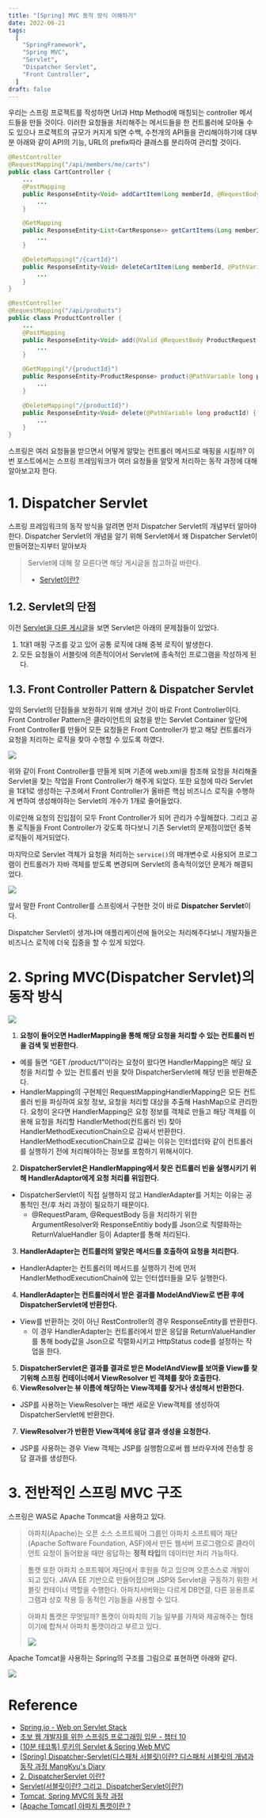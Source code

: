 ```yaml
---
title: "[Spring] MVC 동작 방식 이해하기"
date: 2022-06-21
tags:
  [
    "SpringFramework",
    "Spring MVC",
    "Servlet",
    "Dispatcher Servlet",
    "Front Controller",
  ]
draft: false
---
```


우리는 스프링 프로젝트를 작성하면 Url과 Http Method에 매칭되는 controller 메서드들을 만들 것이다. 이러한 요청들을 처리해주는 메서드들을 한 컨트롤러에 모아둘 수도 있으나 프로젝트의 규모가 커지게 되면 수백, 수천개의 API들을 관리해야하기에 대부분 아래와 같이 API의 기능, URL의 prefix따라 클래스를 분리하여 관리할 것이다.

```java
@RestController
@RequestMapping("/api/members/me/carts")
public class CartController {
    ...
    @PostMapping
    public ResponseEntity<Void> addCartItem(Long memberId, @RequestBody AddCartRequest request) {
        ...
    }

    @GetMapping
    public ResponseEntity<List<CartResponse>> getCartItems(Long memberId) {
        ...
    }

    @DeleteMapping("/{cartId}")
    public ResponseEntity<Void> deleteCartItem(Long memberId, @PathVariable Long cartId) {
        ...
    }
}

@RestController
@RequestMapping("/api/products")
public class ProductController {
    ...
    @PostMapping
    public ResponseEntity<Void> add(@Valid @RequestBody ProductRequest request) {
        ...
    }

    @GetMapping("/{productId}")
    public ResponseEntity<ProductResponse> product(@PathVariable long productId) {
        ...
    }

    @DeleteMapping("/{productId}")
    public ResponseEntity<Void> delete(@PathVariable long productId) {
        ...
    }
}

```

스프링은 여러 요청들을 받으면서 어떻게 알맞는 컨트롤러 메서드로 매핑을 시킬까? 이번 포스트에서는 스프링 프레임워크가 여러 요청들을 알맞게 처리하는 동작 과정에 대해 알아보고자 한다.

# 1. Dispatcher Servlet

스프링 프레임워크의 동작 방식을 알려면 먼저 Dispatcher Servlet의 개념부터 알아야 한다. Dispatcher Servlet의 개념을 알기 위해 Servlet에서 왜 Dispatcher Servlet이 만들어졌는지부터 알아보자

> Servlet에 대해 잘 모른다면 해당 게시글을 참고하길 바란다.
>
> - [Servlet이란?](https://seongwon.dev/Spring/20220620-Servlet%EC%9D%B4%EB%9E%80/)

## 1.2. Servlet의 단점

이전 [Servlet을 다룬 게시글](https://seongwon.dev/Spring/20220620-Servlet%EC%9D%B4%EB%9E%80/)을 보면 Servlet은 아래의 문제점들이 있었다.

1. 1대1 매핑 구조를 갖고 있어 공통 로직에 대해 중복 로직이 발생한다.
2. 모든 요청들이 서블릿에 의존적이어서 Servlet에 종속적인 프로그램을 작성하게 된다.

## 1.3. Front Controller Pattern & Dispatcher Servlet

앞의 Servlet의 단점들을 보완하기 위해 생겨난 것이 바로 Front Controller이다. Front Controller Pattern은 클라이언트의 요청을 받는 Servlet Container 앞단에 Front Controller를 만들어 모든 요청들은 Front Controller가 받고 해당 컨트롤러가 요청을 처리하는 로직을 찾아 수행할 수 있도록 하였다.

![](image/20220621_스프링_MVC_동작방식/frontController.png)

위와 같이 Front Controller를 만들게 되며 기존에 web.xml을 참조해 요청을 처리해줄 Servlet을 찾는 작업을 Front Controller가 해주게 되었다. 또한 요청에 따라 Servlet을 1대1로 생성하는 구조에서 Front Controller가 올바른 핵심 비즈니스 로직을 수행하게 변하여 생성해야하는 Servlet의 개수가 1개로 줄어들었다.

이로인해 요청의 진입점이 모두 Front Controller가 되어 관리가 수월해졌다. 그리고 공통 로직들을 Front Controller가 갖도록 하다보니 기존 Servlet의 문제점이었던 중복 로직들이 제거되었다.

마지막으로 Servlet 객체가 요청을 처리하는 `service()`의 매개변수로 사용되어 프로그램이 컨트롤러가 자바 객체를 받도록 변경되며 Servlet의 종속적이었던 문제가 해결되었다.

![](image/20220621_스프링_MVC_동작방식/frontControllerServletDependency.png)

앞서 말한 Front Controller를 스프링에서 구현한 것이 바로 **Dispatcher Servlet**이다.

Dispatcher Servlet이 생겨나며 애플리케이션에 들어오는 처리해주다보니 개발자들은 비즈니스 로직에 더욱 집중을 할 수 있게 되었다.

# 2. Spring MVC(Dispatcher Servlet)의 동작 방식

![](image/20220621_스프링_MVC_동작방식/dispatcherServlet.png)

1. **요청이 들어오면 HadlerMapping을 통해 해당 요청을 처리할 수 있는 컨트롤러 빈을 검색 및 반환한다.**

- 예를 들면 “GET /product/1”이라는 요청이 왔다면 HandlerMapping은 해당 요청을 처리할 수 있는 컨트롤러 빈을 찾아 DispatcherServlet에 해당 빈을 반환해준다.
- HandlerMapping의 구현체인 RequestMappingHandlerMapping은 모든 컨트롤러 빈을 파싱하여 요청 정보, 요청을 처리할 대상을 추출해 HashMap으로 관리한다. 요청이 온다면 HandlerMapping은 요청 정보를 객체로 만들고 해당 객체를 이용해 요청을 처리할 HandlerMethod(컨트롤러 빈) 찾아 HandlerMethodExecutionChain으로 감싸서 반환한다. HandlerMethodExecutionChain으로 감싸는 이유는 인터셉터와 같이 컨트롤러를 실행하기 전에 처리해야하는 정보를 포함하기 위해서이다.

2. **DispatcherServlet은 HandlerMapping에서 찾은 컨트롤러 빈을 실행시키기 위해 HandlerAdaptor에게 요청 처리를 위임한다.**

- DispatcherServlet이 직접 실행하지 않고 HandlerAdapter를 거치는 이유는 공통적인 전/후 처리 과정이 필요하기 때문이다.
  - @RequestParam, @RequestBody 등을 처리하기 위한 ArgumentResolver와 ResponseEntitiy body를 Json으로 직렬화하는 ReturnValueHandler 등이 Adapter를 통해 처리된다.

3. **HandlerAdapter는 컨트롤러의 알맞은 메서드를 호출하여 요청을 처리한다.**

- HandlerAdapter는 컨트롤러의 메서드를 실행하기 전에 먼저 HandlerMethodExecutionChain에 있는 인터셉터들을 모두 실행한다.

4. **HandlerAdapter는 컨트롤러에서 받은 결과를 ModelAndView로 변환 후에 DispatcherServlet에 반환한다.**

- View를 반환하는 것이 아닌 RestController의 경우 ResponseEntity를 반환한다.
  - 이 경우 HandlerAdapter는 컨트롤러에서 받은 응답을 ReturnValueHandler를 통해 body값을 Json으로 직렬화시키고 HttpStatus code를 설정하는 작업을 한다.

5. **DispatcherServlet은 결과를 결과로 받은 ModelAndView를 보여줄 View를 찾기위해 스프링 컨테이너에서 ViewResolver 빈 객체를 찾아 호출한다.**
6. **ViewResolver는 뷰 이름에 해당하는 View객체를 찾거나 생성해서 반환한다.**

- JSP를 사용하는 ViewResolver는 매번 새로운 View객체를 생성하여 DispatcherServlet에 반환한다.

7. **ViewResolver가 반환한 View객체에 응답 결과 생성을 요청한다.**

- JSP를 사용하는 경우 View 객체는 JSP를 실행함으로써 웹 브라우저에 전송할 응답 결과를 생성한다.

# 3. 전반적인 스프링 MVC 구조

스프링은 WAS로 Apache Tonmcat을 사용하고 있다.

> 아파치(Apache)는 오픈 소스 소프트웨어 그룹인 아파치 소프트웨어 재단(Apache Software Foundation, ASF)에서 만든 웹서버 프로그램으로 클라이언트 요청이 들어왔을 때만 응답하는 **정적 타입**의 데이터만 처리 가능하다.

> 톰캣 또한 아파치 소프트웨어 재단에서 후원을 하고 있으며 오픈소스로 개발이 되고 있다. JAVA EE 기반으로 만들어졌으며 JSP와 Servlet을 구동하기 위한 서블릿 컨테이너 역할을 수행한다. 아파치서버와는 다르게 DB연결, 다른 응용프로그램과 상호 작용 등 동적인 기능들을 사용할 수 있다.

> 아파치 톰캣은 무엇일까?
> 톰캣이 아파치의 기능 일부를 가져와 제공해주는 형태이기에 합쳐서 아파치 톰캣이라고 부르고 있다.
>
> ![](image/20220621_스프링_MVC_동작방식/apacheTomcat.png)

Apache Tomcat을 사용하는 Spring의 구조를 그림으로 표현하면 아래와 같다.

![](image/20220621_스프링_MVC_동작방식/전반적인-웹구조.png)

# Reference

- [Spring,io - Web on Servlet Stack](https://docs.spring.io/spring-framework/docs/current/reference/html/web.html#spring-web)
- [초보 웹 개발자를 위한 스프링5 프로그래밍 입문 - 챕터 10](https://book.naver.com/bookdb/book_detail.nhn?bid=13786861)
- [[10분 테코톡] 루키의 Servlet & Spring Web MVC](https://www.youtube.com/watch?v=h0rX720VWCg)
- [[Spring] Dispatcher-Servlet(디스패처 서블릿)이란? 디스패처 서블릿의 개념과 동작 과정 MangKyu's Diary](https://mangkyu.tistory.com/18)
- [2. DispatcherServlet 이란?](https://velog.io/@seculoper235/2.-DispatcherServlet-%EC%9D%B4%EB%9E%80)
- [Servlet(서블릿이란? 그리고, DispatcherServlet이란?)](https://riimy.tistory.com/87)
- [Tomcat, Spring MVC의 동작 과정](https://taes-k.github.io/2020/02/16/servlet-container-spring-container/)
- [[Apache Tomcat] 아파치 톰캣이란 ?](https://byul91oh.tistory.com/65)
